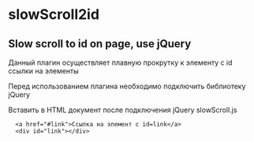 # slowScroll2id
## Slow scroll to id on page, use jQuery

Данный плагин осуществляет плавную прокрутку к элементу с id ссылки на элементы

Перед использованием плагина необходимо подключить библиотеку jQuery

Вставить в HTML документ после подключения jQuery slowScroll.js

```
  <a href="#link">Ссылка на элемент с id=link</a>
  <div id="link"></div>
```
